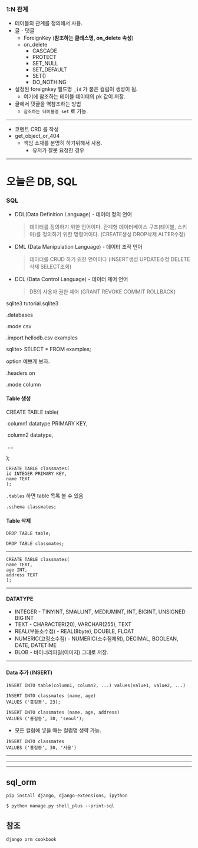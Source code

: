 ### 1:N 관계

* 테이블의 관계를 정의해서 사용.
* 글 - 댓글
  * ForeignKey (**참조하는 클래스명, on_delete 속성**)
  * on_delete
    * CASCADE
    * PROTECT
    * SET_NULL
    * SET_DEFAULT
    * SET()
    * DO_NOTHING
* 설정된 foreignkey 필드명 `_id` 가 붙은 컬럼이 생성이 됨.
  * 여기에 참조하는 테이블 데이터의 pk 값이 저장.
* 글에서 댓글을 역참조하는 방법
  * `참조하는 테이블명_set` 로 가능.

___

* 코멘트 CRD 를 작성
* get_object_or_404
  * 책임 소재를 분명히 하기위해서 사용.
    * 유저가 잘못 요청한 경우

___



# 오늘은 DB, SQL



### SQL

* DDL(Data Definition Language) - 데이터 정의 언어

  > 데이터를 정의하기 위한 언어이다. 관계형 데이터베이스 구조(테이블, 스키마)를 정의하기 위한 명령어이다. (CREATE생성 DROP삭제 ALTER수정)

* DML (Data Manipulation Language) - 데이터 조작 언어

  > 데이터를 CRUD 하기 위한 언어이다 (INSERT생성 UPDATE수정 DELETE삭제 SELECT조회)

* DCL (Data Control Language) - 데이터 제어 언어

  > DB의 사용자 권한 제어 (GRANT REVOKE COMMIT ROLLBACK)



sqlite3 tutorial.sqlite3



.databases



.mode csv

.import hellodb.csv examples



sqlite> SELECT * FROM examples;



option 예쁘게 보자.

.headers on



.mode column



#### Table 생성

CREATE TABLE table(

​	column1 datatype PRIMARY KEY,

​	column2 datatype,

​	....

);



```
CREATE TABLE classmates(
id INTEGER PRIMARY KEY,
name TEXT
);
```

`.tables` 하면 table 목록 볼 수 있음

`.schema classmates;`

#### Table 삭제

`DROP TABLE table;`

```
DROP TABLE classmates;
```

___



```
CREATE TABLE classmates(
name TEXT,
age INT,
address TEXT
);
```





___



#### DATATYPE

* INTEGER - TINYINT, SMALLINT, MEDIUMINT, INT, BIGINT, UNSIGNED BIG INT
* TEXT - CHARACTER(20), VARCHAR(255), TEXT
* REAL(부동소수점) - REAL(8byte), DOUBLE, FLOAT
* NUMERIC(고정소수점) - NUMERIC(소수점제외), DECIMAL, BOOLEAN, DATE, DATETIME
* BLOB - 바이너리파일(이미지) 그대로 저장.



___

#### Data 추가 (INSERT)

`INSERT INTO table(column1, column2, ...) values(value1, value2, ...)`

```
INSERT INTO classmates (name, age)
VALUES ('홍길동', 23);
```

```
INSERT INTO classmates (name, age, address)
VALUES ('홍길동', 30, 'seoul');
```

* 모든 컬럼에 넣을 때는 컬럼명 생략 가능.

```
INSERT INTO classmates
VALUES ('홍길동', 30, '서울')
```

___

___

___

## sql_orm

`pip install django, django-extensions, ipython`





`$ python manage.py shell_plus --print-sql`



## 참조

`django orm cookbook`

